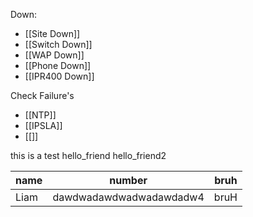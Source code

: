 Down: 
- [[Site Down]]
- [[Switch Down]]
- [[WAP Down]]
- [[Phone Down]]
- [[IPR400 Down]]

Check Failure's
- [[NTP]]
- [[IPSLA]]
- [[]]


this is a test
hello_friend
hello_friend2

| name | number                  | bruh |
|------|-------------------------|------|
| Liam | dawdwadawdwadwadawdadw4 | bruH |
